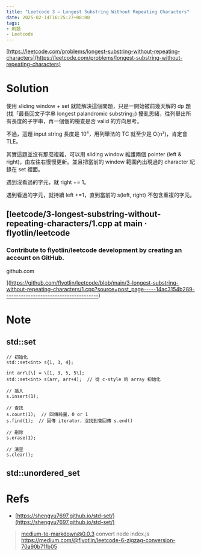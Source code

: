 ```yaml
---
title: "Leetcode 3 — Longest Substring Without Repeating Characters"
date: 2025-02-14T16:25:27+08:00
tags:
- 刷題
- Leetcode
---
```

[https://leetcode.com/problems/longest-substring-without-repeating-characters](https://leetcode.com/problems/longest-substring-without-repeating-characters)

Solution
========

使用 sliding window + set 就能解決這個問題，只是一開始被前幾天解的 dp 題 (找「最長回文子字串 longest palandromic substring」) 擾亂思緒，往列舉出所有長度的子字串，再一個個的檢查是否 valid 的方向思考。

不過，這題 input string 長度是 10⁴，用列舉法的 TC 就至少是 O(n³)，肯定會 TLE。

其實這題並沒有那麼複雜，可以用 sliding window 維護兩個 pointer (left & right)，由左往右慢慢更新。並且把當前的 window 範圍內出現過的 character 紀錄在 set 裡面。

遇到沒看過的字元，就 right += 1。

遇到看過的字元，就持續 left +=1，直到當前的 s(left, right) 不包含重複的字元。

[leetcode/3-longest-substring-without-repeating-characters/1.cpp at main · flyotlin/leetcode
-------------------------------------------------------------------------------------------

### Contribute to flyotlin/leetcode development by creating an account on GitHub.

github.com

](https://github.com/flyotlin/leetcode/blob/main/3-longest-substring-without-repeating-characters/1.cpp?source=post_page-----14ac3154b289---------------------------------------)

Note
====

std::set
--------

```
// 初始化  
std::set<int> s{1, 3, 4};  
  
int arr\[\] = \[1, 3, 5, 5\];  
std::set<int> s(arr, arr+4);  // 從 c-style 的 array 初始化  
  
// 插入  
s.insert(1);  
  
// 查找  
s.count(1);  // 回傳純量，0 or 1  
s.find(1);  // 回傳 iterator，沒找到會回傳 s.end()  
  
// 刪除  
s.erase(1);  
  
// 清空  
s.clear();
```

std::unordered\_set
-------------------

Refs
====

*   [https://shengyu7697.github.io/std-set/](https://shengyu7697.github.io/std-set/)

> medium-to-markdown@0.0.3 convert
> node index.js https://medium.com/@flyotlin/leetcode-6-zigzag-conversion-70a90b71fb05


